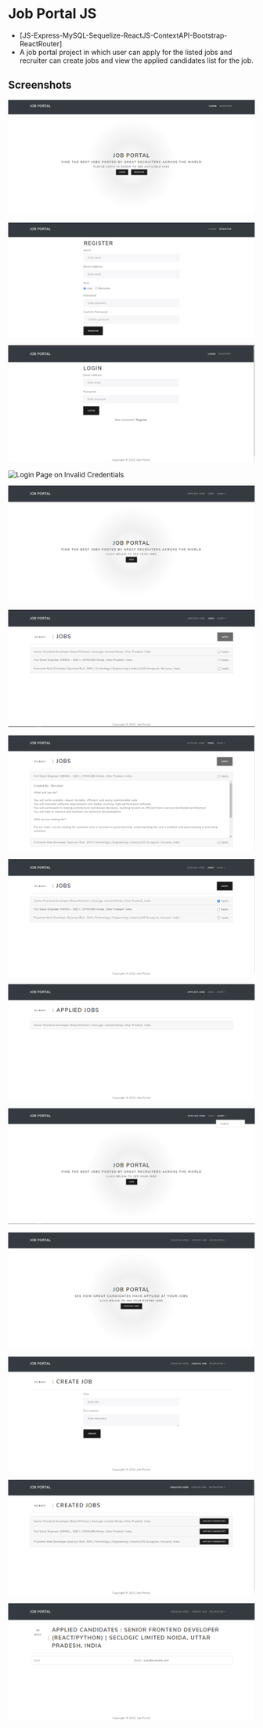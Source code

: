 # Job Portal JS

- [JS-Express-MySQL-Sequelize-ReactJS-ContextAPI-Bootstrap-ReactRouter]
- A job portal project in which user can apply for the listed jobs and recruiter can create jobs and view the applied candidates list for the job.

## Screenshots

![Home page Without Login](/screenshots/00-homepage-without-login.png "homepage-without-login")

![Registration Page](/screenshots/01-registration-page.png "registration-page")

![Login Page](/screenshots/02-login-page.png "login-page")

![Login Page on Invalid Credentials]('./screenshots/03-on-invalid-login-credentials.png' "on-invalid-login-credentials")

![Home page User](/screenshots/04-homepage-user.png "homepage-user")

![Jobs Page User](/screenshots/05-jobs-page-user.png "jobs-page-user")

![Job Description Jobs Page User](/screenshots/06-job-description-jobs-page-user.png "job-description-jobs-page-user")

![Active Apply Button After Check In Job](/screenshots/07-active-apply-button-after-check-in-job.png "active-apply-button-after-check-in-job")

![Applied Jobs List User](/screenshots/08-applied-jobs-list-user.png "applied-jobs-list-user")

![Logout At Nav](/screenshots/09-logout-at-nav.png "logout-at-nav")

![Home Page Recruiter](/screenshots/10-homepage-recruiter.png "homepage-recruiter")

![Create Job Page Recruiter](/screenshots/11-create-job-page-recruiter.png "create-job-page-recruiter")

![Created Job Page Recruiter](/screenshots/12-created-job-page-recruiter.png "created-job-page-recruiter")

![Applied Candidates Created Job Recruiter](/screenshots/13-applied-candidates-created-job-recruiter.png "applied-candidates-created-job-recruiter")
